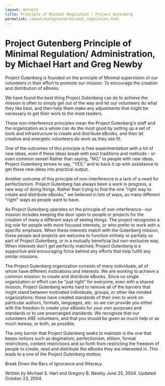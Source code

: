 ```yaml
---
layout: default
title: Principle of Minimal Regulation | Project Gutenberg
permalink: /about/background/minimal_regulation.html
---
```


Project Gutenberg Principle of Minimal Regulation/ Administration, by Michael Hart and Greg Newby
=================================================================================================

Project Gutenberg is founded on the principle of Minimal supervision of our volunteers in their effort to promote our mission:
To encourage the creation and distribution of eBooks.

We have found the best thing Project Gutenberg can do to achieve the mission is often to simply get out of the way and let our volunteers do what they like best, and then help them make any adjustments that might be necessary to get their work to the most readers.

These non-interference principles mean the Project Gutenberg's staff and the organization as a whole can do the most good by setting up a set of tools and infrastructure to create and distribute eBooks, and then let creative and energetic volunteers do work as they see fit.

One of the outcomes of this principle is free experimentation with a lot of new ideas, even if these ideas break with past traditions and methods - or even common sense!  Rather than saying, "NO," to people with new ideas, Project Gutenberg strives to say, "YES," and to back it up with assistance to get these new ideas into practical output.

Another outcome of this principle of non-interference is a lack of a need for perfectionism.  Project Gutenberg has always been a work in progress, a new way of doing things.  Rather than trying to find the one "right way to create and distribute eBooks," we believed in lots of ways, as many different "right" ways as people want to have.

As Project Gutenberg operates on the principle of non-interference--our mission includes keeping the door open to people or projects for the creation of many a different ways of seeing things.  The project recognizes a big role for people with more focused interests, or who prefer to work with a specific emphasis.  When these interests match with the Gutenberg mission, these people and projects are welcome to function entirely or partially as part of Project Gutenberg, or in a mutually beneficial but non-exclusive way.  When interests don't get perfectly matched, Project Gutenberg is a supportive and encouraging force behind any efforts that help fulfill any similar missions.

The Project Gutenberg organization consists of many individuals, all of whom have different motivations and interests.  We are working to achieve a common mission: to create and distribute eBooks.  Since no single organization or effort can be "just right" for everyone, even with a shared mission, Project Gutenberg works hard to remove all of the barriers that might stand between motivated individuals, groups, or other like minded organizations:  these have created standards of their own to work on particular authors, formats, languages, etc. so we can provide you either with the freedom to create your eBooks for your own purposes and standards or to use prearranged standards.  We recognize that our volunteers ARE volunteers, and that you should be given as much help or as much leeway, or both, as possible.

The only barrier that Project Gutenberg seeks to maintain is the one that keeps notions such as dogmatism, perfectionism, elitism, format restrictions, content restrictions and so forth from restricting the freedom of people to create, read and distribute the eBooks they are interested in.  This leads to a one of the Project Gutenberg mottos:

Break Down the Bars of Ignorance and Illiteracy.

Written by Michael S. Hart and Gregory B. Newby
June 25, 2004.  Updated October 23, 2004.
